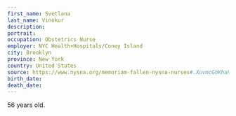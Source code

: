 ```yaml
---
first_name: Svetlana
last_name: Vinokur
description: 
portrait: 
occupation: Obstetrics Nurse
employer: NYC Health+Hospitals/Coney Island
city: Brooklyn
province: New York
country: United States
source: https://www.nysna.org/memoriam-fallen-nysna-nurses#.XuvmcGhKhak
birth_date: 
death_date: 
---
```


56 years old.
